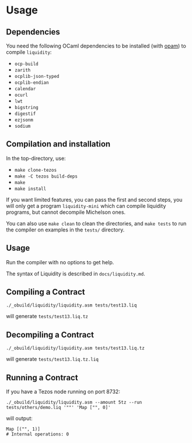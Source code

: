 Usage
=====

Dependencies
------------

You need the following OCaml dependencies to be installed (with
[opam](https://opam.ocaml.org/)) to compile `liquidity`:

* `ocp-build`
* `zarith`
* `ocplib-json-typed`
* `ocplib-endian`
* `calendar`
* `ocurl`
* `lwt`
* `bigstring`
* `digestif`
* `ezjsonm`
* `sodium`

Compilation and installation
----------------------------

In the top-directory, use:

* `make clone-tezos`
* `make -C tezos build-deps`
* `make`
* `make install`

If you want limited features, you can pass the first and second steps,
you will only get a program `liquidity-mini` which can compile
liquidity programs, but cannot decompile Michelson ones.

You can also use `make clean` to clean the directories,
and `make tests` to run the compiler on examples in the
`tests/` directory.

Usage
-----

Run the compiler with no options to get help.

The syntax of Liquidity is described in `docs/liquidity.md`.

Compiling a Contract
--------------------

```
./_obuild/liquidity/liquidity.asm tests/test13.liq
```

will generate `tests/test13.liq.tz`

Decompiling a Contract
----------------------

```
./_obuild/liquidity/liquidity.asm tests/test13.liq.tz
```

will generate `tests/test13.liq.tz.liq`


Running a Contract
------------------

If you have a Tezos node running on port 8732:
```
./_obuild/liquidity/liquidity.asm --amount 5tz --run tests/others/demo.liq '""' 'Map ["", 0]'
```

will output:
```
Map [("", 1)]
# Internal operations: 0
```
